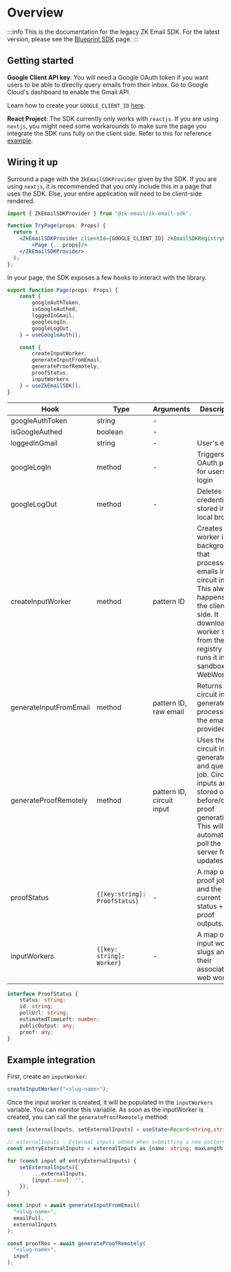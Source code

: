 # Overview

:::info
This is the documentation for the legacy ZK Email SDK. For the latest version, please see the [Blueprint SDK](/zk-email-sdk/overview-v2) page.
:::

## Getting started

**Google Client API key**: You will need a Google OAuth token if you want users to be able to directly query emails from their inbox. Go to Google Cloud's dashboard to enable the Gmail API.

Learn how to create your `GOOGLE_CLIENT_ID` [here](https://support.google.com/cloud/answer/6158849?hl=en).

**React Project**: The SDK currently only works with `reactjs`. If you are using `nextjs`, you might need some workarounds to make sure the page you integrate the SDK runs fully on the client side. Refer to this for reference [example](https://github.com/zkemail/zk-regex-registry).

## Wiring it up

Surround a page with the `ZkEmailSDKProvider` given by the SDK. If you are using `nextjs`, it is recommended that you only include this in a page that uses the SDK. Else, your entire application will need to be client-side rendered.

```jsx
import { ZkEmailSDKProvider } from "@zk-email/zk-email-sdk";

function TryPage(props: Props) {
  return (
    <ZkEmailSDKProvider clientId={GOOGLE_CLIENT_ID} zkEmailSDKRegistryUrl='https://registry-dev.zkregex.com'>
        <Page {...props}/>
    </ZkEmailSDKProvider>
  );
};
```

In your page, the SDK exposes a few hooks to interact with the library.

```jsx
export function Page(props: Props) {
    const {
        googleAuthToken,
        isGoogleAuthed,
        loggedInGmail,
        googleLogIn,
        googleLogOut,
    } = useGoogleAuth();

    const {
        createInputWorker,
        generateInputFromEmail,
        generateProofRemotely,
        proofStatus,
        inputWorkers
    } = useZkEmailSDK();
}
```

| Hook | Type | Arguments | Description |
|------|------|-----------|-------------|
| googleAuthToken | string | - | |
| isGoogleAuthed | boolean | - | |
| loggedInGmail | string | - | User's email |
| googleLogIn | method | - | Triggers the OAuth page for users to login |
| googleLogOut | method | - | Deletes the credentials stored in local browser |
| createInputWorker | method | pattern ID | Creates a worker in the background that processes emails into circuit inputs. This always happens on the client side. It downloads a worker script from the registry and runs it in a sandboxed WebWorker. |
| generateInputFromEmail | method | pattern ID, raw email | Returns the circuit input generated by processing the email provided |
| generateProofRemotely | method | pattern ID, circuit input | Uses the circuit input generated and queues a job. Circuit inputs are stored only before/during proof generation. This will automatically poll the server for updates. |
| proofStatus | `{[key:string]: ProofStatus}` | - | A map of proof job IDs and the current status + proof outputs. |
| inputWorkers | `{[key: string]: Worker}` | - | A map of input worker slugs and their associated web workers. |

```typescript
interface ProofStatus {
    status: string;
    id: string;
    pollUrl: string;
    estimatedTimeLeft: number;
    publicOutput: any;
    proof: any;
}
```

## Example integration

First, create an `inputWorker`:

```typescript
createInputWorker("<slug-name>");
```

Once the input worker is created, it will be populated in the `inputWorkers` variable. You can monitor this variable. As soon as the inputWorker is created, you can call the `generateProofRemotely` method:

```typescript
const [externalInputs, setExternalInputs] = useState<Record<string,string>>({});

// externalInputs - External inputs added when submitting a new pattern at https://registry-dev.zkregex.com/submit
const entryExternalInputs = externalInputs as {name: string, maxLength: number}[] || [];

for (const input of entryExternalInputs) {
    setExternalInputs({
        ...externalInputs,
        [input.name]: "",
    });
}

const input = await generateInputFromEmail(
  "<slug-name>",
  emailFull,
  externalInputs
);

const proofRes = await generateProofRemotely(
  "<slug-name>",
  input
);
```